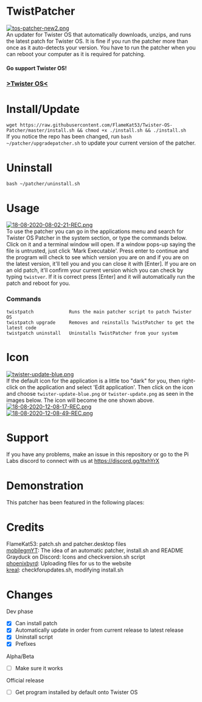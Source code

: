 # TwistPatcher
[![tos-patcher-new2.png](https://i.postimg.cc/rwTFyXLs/tos-patcher-new2.png)](https://postimg.cc/Mvs8tLHJ)<br>
An updater for Twister OS that automatically downloads, unzips, and runs the latest patch for Twister OS. It is fine if you run the patcher more than once as it auto-detects your version. You have to run the patcher when you can reboot your computer as it is required for patching.<br>


#### Go support Twister OS!</br>
### <a href="https://twisteros.com/">>Twister OS<</a>

# Install/Update
`wget https://raw.githubusercontent.com/FlameKat53/Twister-OS-Patcher/master/install.sh && chmod +x ./install.sh && ./install.sh`<br>
If you notice the repo has been changed, run `bash ~/patcher/upgradepatcher.sh` to update your current version of the patcher.

# Uninstall
`bash ~/patcher/uninstall.sh`

# Usage
[![18-08-2020-08-02-21-REC.png](https://i.postimg.cc/cHq94jWb/18-08-2020-08-02-21-REC.png)](https://postimg.cc/DWgdxx8r)<br>
To use the patcher you can go in the applications menu and search for Twister OS Patcher in the system section, or type the commands below. Click on it and a terminal window will open. If a window pops-up saying the file is untrusted, just click 'Mark Executable'. Press enter to continue and the program will check to see which version you are on and if you are on the latest version, it'll tell you and you can close it with [Enter]. If you are on an old patch, it'll confirm your current version which you can check by typing `twistver`. If it is correct press [Enter] and it will automatically run the patch and reboot for you.

### Commands
```
twistpatch             Runs the main patcher script to patch Twister OS
twistpatch upgrade     Removes and reinstalls TwistPatcher to get the latest code
twistpatch uninstall   Uninstalls TwistPatcher from your system
```

# Icon
[![twister-update-blue.png](https://i.postimg.cc/6qNWSdHT/twister-update-blue.png)](https://postimg.cc/HcB1871C)<br>
If the default icon for the application is a little too "dark" for you, then right-click on the application and select 'Edit application'. Then click on the icon and choose `twister-update-blue.png` or `twister-update.png` as seen in the images below. The icon will become the one shown above.<br>
[![18-08-2020-12-08-17-REC.png](https://i.postimg.cc/mkVFbMwh/18-08-2020-12-08-17-REC.png)](https://postimg.cc/8fJC47xV)<br>
[![18-08-2020-12-08-49-REC.png](https://i.postimg.cc/MZYBb2Sx/18-08-2020-12-08-49-REC.png)](https://postimg.cc/pypyRSr1)

# Support
If you have any problems, make an issue in this repository or go to the Pi Labs discord to connect with us at https://discord.gg/ttxhYrX

# Demonstration
This patcher has been featured in the following places:


# Credits
FlameKat53: patch.sh and patcher.desktop files<br>
[mobilegmYT](https://github.com/mobilegmYT): The idea of an automatic patcher, install.sh and README<br>
Grayduck on Discord: Icons and checkversion.sh script<br>
[phoenixbyrd](https://github.com/phoenixbyrd): Uploading files for us to the website<br>
[kreal](https://github.com/krishenriksen): checkforupdates.sh, modifying install.sh

# Changes
Dev phase
- [x] Can install patch
- [x] Automatically update in order from current release to latest release
- [x] Uninstall script
- [x] Prefixes

Alpha/Beta
- [ ] Make sure it works

Official release
- [ ] Get program installed by default onto Twister OS
